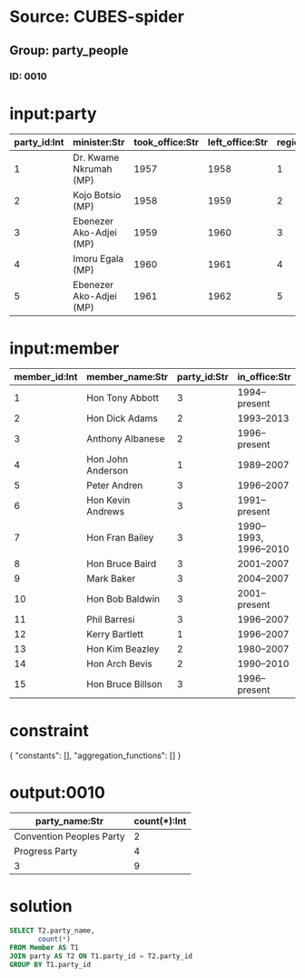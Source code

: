 # Source: CUBES-spider
## Group: party_people
### ID: 0010

# input:party

| party_id:Int | minister:Str | took_office:Str | left_office:Str | region_id:Int | party_name:Str |
|---|---|---|---|---|---|
| 1 | Dr. Kwame Nkrumah (MP) | 1957 | 1958 | 1 | Convention Peoples Party |
| 2 | Kojo Botsio (MP) | 1958 | 1959 | 2 | Progress Party |
| 3 | Ebenezer Ako-Adjei (MP) | 1959 | 1960 | 3 | 3 |
| 4 | Imoru Egala (MP) | 1960 | 1961 | 4 | Convention Union Party |
| 5 | Ebenezer Ako-Adjei (MP) | 1961 | 1962 | 5 | Sinefine Party |

# input:member

| member_id:Int | member_name:Str | party_id:Str | in_office:Str |
|---|---|---|---|
| 1 | Hon Tony Abbott | 3 | 1994–present |
| 2 | Hon Dick Adams | 2 | 1993–2013 |
| 3 | Anthony Albanese | 2 | 1996–present |
| 4 | Hon John Anderson | 1 | 1989–2007 |
| 5 | Peter Andren | 3 | 1996–2007 |
| 6 | Hon Kevin Andrews | 3 | 1991–present |
| 7 | Hon Fran Bailey | 3 | 1990–1993, 1996–2010 |
| 8 | Hon Bruce Baird | 3 | 2001–2007 |
| 9 | Mark Baker | 3 | 2004–2007 |
| 10 | Hon Bob Baldwin | 3 | 2001–present |
| 11 | Phil Barresi | 3 | 1996–2007 |
| 12 | Kerry Bartlett | 1 | 1996–2007 |
| 13 | Hon Kim Beazley | 2 | 1980–2007 |
| 14 | Hon Arch Bevis | 2 | 1990–2010 |
| 15 | Hon Bruce Billson | 3 | 1996–present |

# constraint

{
  "constants": [],
  "aggregation_functions": []
}

# output:0010

| party_name:Str | count(*):Int |
|---|---|
| Convention Peoples Party | 2 |
| Progress Party | 4 |
| 3 | 9 |

# solution

```sql
SELECT T2.party_name,
       count(*)
FROM Member AS T1
JOIN party AS T2 ON T1.party_id = T2.party_id
GROUP BY T1.party_id
```
